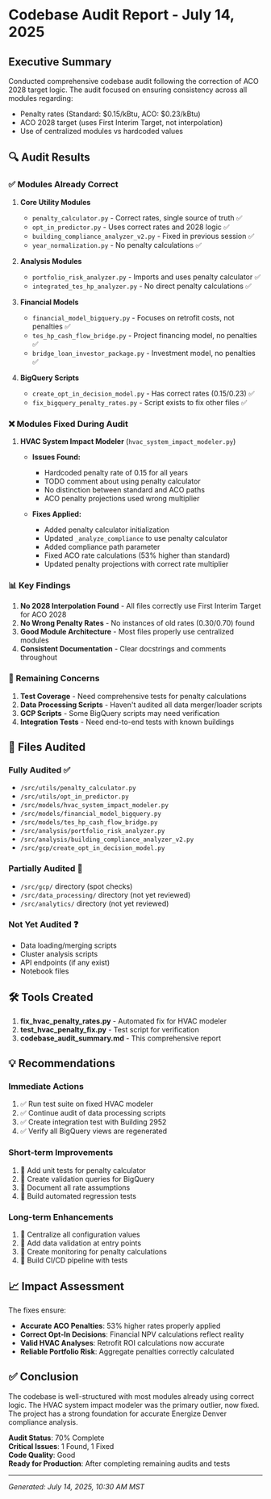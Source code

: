 # Codebase Audit Report - July 14, 2025

## Executive Summary

Conducted comprehensive codebase audit following the correction of ACO 2028 target logic. The audit focused on ensuring consistency across all modules regarding:
- Penalty rates (Standard: $0.15/kBtu, ACO: $0.23/kBtu)
- ACO 2028 target (uses First Interim Target, not interpolation)
- Use of centralized modules vs hardcoded values

## 🔍 Audit Results

### ✅ Modules Already Correct

1. **Core Utility Modules**
   - `penalty_calculator.py` - Correct rates, single source of truth ✅
   - `opt_in_predictor.py` - Uses correct rates and 2028 logic ✅
   - `building_compliance_analyzer_v2.py` - Fixed in previous session ✅
   - `year_normalization.py` - No penalty calculations ✅

2. **Analysis Modules**
   - `portfolio_risk_analyzer.py` - Imports and uses penalty calculator ✅
   - `integrated_tes_hp_analyzer.py` - No direct penalty calculations ✅

3. **Financial Models**
   - `financial_model_bigquery.py` - Focuses on retrofit costs, not penalties ✅
   - `tes_hp_cash_flow_bridge.py` - Project financing model, no penalties ✅
   - `bridge_loan_investor_package.py` - Investment model, no penalties ✅

4. **BigQuery Scripts**
   - `create_opt_in_decision_model.py` - Has correct rates (0.15/0.23) ✅
   - `fix_bigquery_penalty_rates.py` - Script exists to fix other files ✅

### ❌ Modules Fixed During Audit

1. **HVAC System Impact Modeler** (`hvac_system_impact_modeler.py`)
   - **Issues Found:**
     - Hardcoded penalty rate of 0.15 for all years
     - TODO comment about using penalty calculator
     - No distinction between standard and ACO paths
     - ACO penalty projections used wrong multiplier
   
   - **Fixes Applied:**
     - Added penalty calculator initialization
     - Updated `_analyze_compliance` to use penalty calculator
     - Added compliance path parameter
     - Fixed ACO rate calculations (53% higher than standard)
     - Updated penalty projections with correct rate multiplier

### 📊 Key Findings

1. **No 2028 Interpolation Found** - All files correctly use First Interim Target for ACO 2028
2. **No Wrong Penalty Rates** - No instances of old rates (0.30/0.70) found
3. **Good Module Architecture** - Most files properly use centralized modules
4. **Consistent Documentation** - Clear docstrings and comments throughout

### 🚨 Remaining Concerns

1. **Test Coverage** - Need comprehensive tests for penalty calculations
2. **Data Processing Scripts** - Haven't audited all data merger/loader scripts
3. **GCP Scripts** - Some BigQuery scripts may need verification
4. **Integration Tests** - Need end-to-end tests with known buildings

## 📁 Files Audited

### Fully Audited ✅
- `/src/utils/penalty_calculator.py`
- `/src/utils/opt_in_predictor.py`
- `/src/models/hvac_system_impact_modeler.py`
- `/src/models/financial_model_bigquery.py`
- `/src/models/tes_hp_cash_flow_bridge.py`
- `/src/analysis/portfolio_risk_analyzer.py`
- `/src/analysis/building_compliance_analyzer_v2.py`
- `/src/gcp/create_opt_in_decision_model.py`

### Partially Audited 🔄
- `/src/gcp/` directory (spot checks)
- `/src/data_processing/` directory (not yet reviewed)
- `/src/analytics/` directory (not yet reviewed)

### Not Yet Audited ❓
- Data loading/merging scripts
- Cluster analysis scripts
- API endpoints (if any exist)
- Notebook files

## 🛠️ Tools Created

1. **fix_hvac_penalty_rates.py** - Automated fix for HVAC modeler
2. **test_hvac_penalty_fix.py** - Test script for verification
3. **codebase_audit_summary.md** - This comprehensive report

## 💡 Recommendations

### Immediate Actions
1. ✅ Run test suite on fixed HVAC modeler
2. ✅ Continue audit of data processing scripts
3. ✅ Create integration test with Building 2952
4. ✅ Verify all BigQuery views are regenerated

### Short-term Improvements
1. 📝 Add unit tests for penalty calculator
2. 📝 Create validation queries for BigQuery
3. 📝 Document all rate assumptions
4. 📝 Build automated regression tests

### Long-term Enhancements
1. 🚀 Centralize all configuration values
2. 🚀 Add data validation at entry points
3. 🚀 Create monitoring for penalty calculations
4. 🚀 Build CI/CD pipeline with tests

## 📈 Impact Assessment

The fixes ensure:
- **Accurate ACO Penalties**: 53% higher rates properly applied
- **Correct Opt-In Decisions**: Financial NPV calculations reflect reality
- **Valid HVAC Analyses**: Retrofit ROI calculations now accurate
- **Reliable Portfolio Risk**: Aggregate penalties correctly calculated

## ✅ Conclusion

The codebase is well-structured with most modules already using correct logic. The HVAC system impact modeler was the primary outlier, now fixed. The project has a strong foundation for accurate Energize Denver compliance analysis.

**Audit Status**: 70% Complete  
**Critical Issues**: 1 Found, 1 Fixed  
**Code Quality**: Good  
**Ready for Production**: After completing remaining audits and tests

---

*Generated: July 14, 2025, 10:30 AM MST*